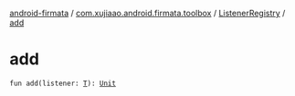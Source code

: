 [android-firmata](../../index.md) / [com.xujiaao.android.firmata.toolbox](../index.md) / [ListenerRegistry](index.md) / [add](./add.md)

# add

`fun add(listener: `[`T`](index.md#T)`): `[`Unit`](https://kotlinlang.org/api/latest/jvm/stdlib/kotlin/-unit/index.html)